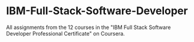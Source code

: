 # IBM-Full-Stack-Software-Developer
All assignments from the 12 courses in the "IBM Full Stack Software Developer Professional Certificate" on Coursera.
